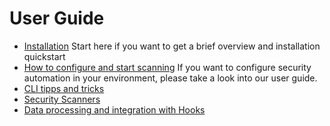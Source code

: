 # User Guide

<!-- toc -->
- [Installation](Installation.md) Start here if you want to get a brief overview and installation quickstart
- [How to configure and start scanning](user-guide/README.md) If you want to configure security automation in your environment, please take a look into our user guide.
- [CLI tipps and tricks](CLI.md)
- [Security Scanners](Scanners.md)
- [Data processing and integration with Hooks](Hooks.md)
<!-- tocstop -->

